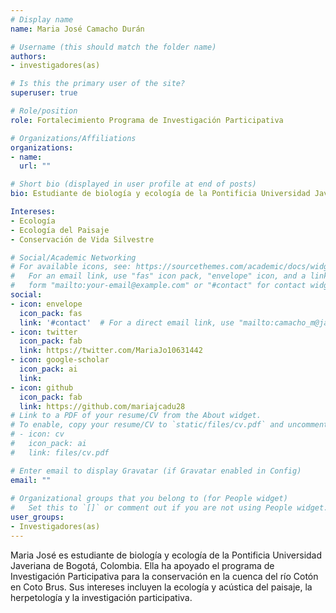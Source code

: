 ```yaml
---
# Display name
name: Maria José Camacho Durán

# Username (this should match the folder name)
authors:
- investigadores(as)

# Is this the primary user of the site?
superuser: true

# Role/position
role: Fortalecimiento Programa de Investigación Participativa

# Organizations/Affiliations
organizations:
- name: 
  url: ""

# Short bio (displayed in user profile at end of posts)
bio: Estudiante de biología y ecología de la Pontificia Universidad Javeriana de Colombia

Intereses:
- Ecología
- Ecología del Paisaje
- Conservación de Vida Silvestre

# Social/Academic Networking
# For available icons, see: https://sourcethemes.com/academic/docs/widgets/#icons
#   For an email link, use "fas" icon pack, "envelope" icon, and a link in the
#   form "mailto:your-email@example.com" or "#contact" for contact widget.
social:
- icon: envelope
  icon_pack: fas
  link: '#contact'  # For a direct email link, use "mailto:camacho_m@javeriana.edu.co".
- icon: twitter
  icon_pack: fab
  link: https://twitter.com/MariaJo10631442
- icon: google-scholar
  icon_pack: ai
  link: 
- icon: github
  icon_pack: fab
  link: https://github.com/mariajcadu28
# Link to a PDF of your resume/CV from the About widget.
# To enable, copy your resume/CV to `static/files/cv.pdf` and uncomment the lines below.  
# - icon: cv
#   icon_pack: ai
#   link: files/cv.pdf

# Enter email to display Gravatar (if Gravatar enabled in Config)
email: ""
  
# Organizational groups that you belong to (for People widget)
#   Set this to `[]` or comment out if you are not using People widget.  
user_groups:
- Investigadores(as)
---
```



Maria José es estudiante de biología y ecología de la Pontificia Universidad Javeriana de Bogotá, Colombia. Ella ha apoyado el programa de Investigación Participativa para la conservación en la cuenca del río Cotón en Coto Brus. Sus intereses incluyen la ecología y acústica del paisaje, la herpetología y la investigación participativa. 
